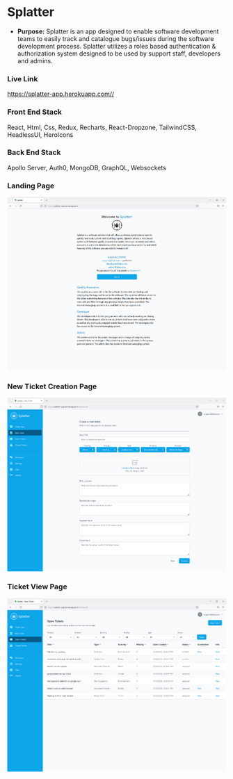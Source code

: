 # Splatter

- **Purpose:** 
Splatter is an app designed to enable software development teams to easily track and catalogue bugs/issues 
during the software development process. Splatter utilizes a roles based authentication & authorization system
designed to be used by support staff, developers and admins.

### Live Link

<https://splatter-app.herokuapp.com//>

### Front End Stack
React, Html, Css, Redux, Recharts, React-Dropzone, TailwindCSS, HeadlessUI, HeroIcons

### Back End Stack
Apollo Server, Auth0, MongoDB, GraphQL, Websockets

### Landing Page

![landing page](mainpage.png)

### New Ticket Creation Page
![new ticket](newticket.png)

### Ticket View Page
![ticket view](opentickets.png)
